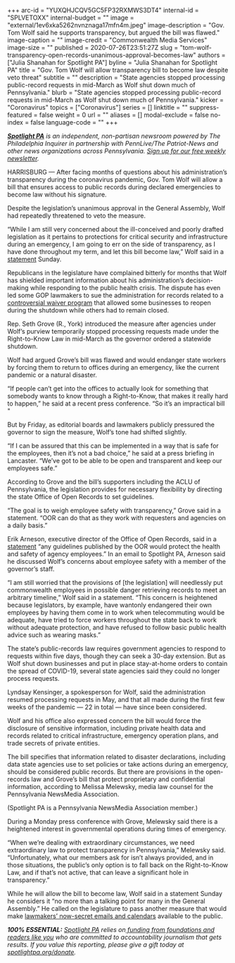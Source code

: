 +++
arc-id = "YUXQHJCQV5GC5FP32RXMWS3DT4"
internal-id = "SPLVETOXX"
internal-budget = ""
image = "external/1ev6xka5262nvnznaga17mfn4m.jpeg"
image-description = "Gov. Tom Wolf said he supports transparency, but argued the bill was flawed."
image-caption = ""
image-credit = "Commonwealth Media Services"
image-size = ""
published = 2020-07-26T23:51:27Z
slug = "tom-wolf-transparency-open-records-unanimous-approval-becomes-law"
authors = ["Julia Shanahan for Spotlight PA"]
byline = "Julia Shanahan for Spotlight PA"
title = "Gov. Tom Wolf will allow transparency bill to become law despite veto threat"
subtitle = ""
description = "State agencies stopped processing public-record requests in mid-March as Wolf shut down much of Pennsylvania."
blurb = "State agencies stopped processing public-record requests in mid-March as Wolf shut down much of Pennsylvania."
kicker = "Coronavirus"
topics = ["Coronavirus"]
series = []
linktitle = ""
suppress-featured = false
weight = 0
url = ""
aliases = []
modal-exclude = false
no-index = false
language-code = ""
+++

<a href="https://www.spotlightpa.org/"><i><b>Spotlight PA</b></i></a><i> is an independent, non-partisan newsroom powered by The Philadelphia Inquirer in partnership with PennLive/The Patriot-News and other news organizations across Pennsylvania. </i><a href="https://www.spotlightpa.org/newsletters"><i>Sign up for our free weekly newsletter</i></a><i>.</i>

HARRISBURG — After facing months of questions about his administration’s transparency during the coronavirus pandemic, Gov. Tom Wolf will allow a bill that ensures access to public records during declared emergencies to become law without his signature.

Despite the legislation’s unanimous approval in the General Assembly, Wolf had repeatedly threatened to veto the measure.

“While I am still very concerned about the ill-conceived and poorly drafted legislation as it pertains to protections for critical security and infrastructure during an emergency, I am going to err on the side of transparency, as I have done throughout my term, and let this bill become law,” Wolf said in a <a href="https://www.governor.pa.gov/newsroom/gov-wolf-allows-hb-2463-to-become-law/" target=_blank>statement</a> Sunday. 

Republicans in the legislature have complained bitterly for months that Wolf has shielded important information about his administration’s decision-making while responding to the public health crisis. The dispute has even led some GOP lawmakers to sue the administration for records related to a <a href="https://www.spotlightpa.org/news/2020/06/coronavirus-business-waivers-pennsylvania-shutdown-governor-tom-wolf/">controversial waiver program</a> that allowed some businesses to reopen during the shutdown while others had to remain closed.

Rep. Seth Grove (R., York) introduced the measure after agencies under Wolf’s purview temporarily stopped processing requests made under the Right-to-Know Law in mid-March as the governor ordered a statewide shutdown.

Wolf had argued Grove’s bill was flawed and would endanger state workers by forcing them to return to offices during an emergency, like the current pandemic or a natural disaster.

<script src="https://www.spotlightpa.org/embed.js" async></script><div data-spl-embed-version="1" data-spl-src="https://www.spotlightpa.org/embeds/donate/"></div>


“If people can’t get into the offices to actually look for something that somebody wants to know through a Right-to-Know, that makes it really hard to happen,” he said at a recent press conference. “So it’s an impractical bill "

But by Friday, as editorial boards and lawmakers publicly pressured the governor to sign the measure, Wolf’s tone had shifted slightly.

“If I can be assured that this can be implemented in a way that is safe for the employees, then it’s not a bad choice,” he said at a press briefing in Lancaster. “We’ve got to be able to be open and transparent and keep our employees safe.”

According to Grove and the bill’s supporters including the ACLU of Pennsylvania, the legislation provides for necessary flexibility by directing the state Office of Open Records to set guidelines.

“The goal is to weigh employee safety with transparency,” Grove said in a statement. “OOR can do that as they work with requesters and agencies on a daily basis.”

Erik Arneson, executive director of the Office of Open Records, said in a <a href="https://openrecordspennsylvania.com/2020/07/25/statement-on-house-bill-2463/" target=_blank>statement</a> “any guidelines published by the OOR would protect the health and safety of agency employees.” In an email to Spotlight PA, Arneson said he discussed Wolf’s concerns about employee safety with a member of the governor’s staff.

“I am still worried that the provisions of [the legislation] will needlessly put commonwealth employees in possible danger retrieving records to meet an arbitrary timeline,” Wolf said in a statement. “This concern is heightened because legislators, by example, have wantonly endangered their own employees by having them come in to work when telecommuting would be adequate, have tried to force workers throughout the state back to work without adequate protection, and have refused to follow basic public health advice such as wearing masks.”

The state’s public-records law requires government agencies to respond to requests within five days, though they can seek a 30-day extension. But as Wolf shut down businesses and put in place stay-at-home orders to contain the spread of COVID-19, several state agencies said they could no longer process requests.

Lyndsay Kensinger, a spokesperson for Wolf, said the administration resumed processing requests in May, and that all made during the first few weeks of the pandemic — 22 in total — have since been considered.

Wolf and his office also expressed concern the bill would force the disclosure of sensitive information, including private health data and records related to critical infrastructure, emergency operation plans, and trade secrets of private entities.

The bill specifies that information related to disaster declarations, including data state agencies use to set policies or take actions during an emergency, should be considered public records. But there are provisions in the open-records law and Grove’s bill that protect proprietary and confidential information, according to Melissa Melewsky, media law counsel for the Pennsylvania NewsMedia Association.

<script src="https://www.spotlightpa.org/embed.js" async></script><div data-spl-embed-version="1" data-spl-src="https://www.spotlightpa.org/embeds/newsletter/"></div>


(Spotlight PA is a Pennsylvania NewsMedia Association member.)

During a Monday press conference with Grove, Melewsky said there is a heightened interest in governmental operations during times of emergency.

“When we’re dealing with extraordinary circumstances, we need extraordinary law to protect transparency in Pennsylvania,” Melewsky said. “Unfortunately, what our members ask for isn’t always provided, and in those situations, the public’s only option is to fall back on the Right-to-Know Law, and if that’s not active, that can leave a significant hole in transparency.”

While he will allow the bill to become law, Wolf said in a statement Sunday he considers it “no more than a talking point for many in the General Assembly.” He called on the legislature to pass another measure that would make <a href="https://www.spotlightpa.org/news/2020/03/pennsylvania-legislature-open-records-special-law/" target=_blank>lawmakers’ now-secret emails and calendars</a> available to the public. 

<i><b>100% ESSENTIAL:</b></i> <a href="https://www.spotlightpa.org/"><i>Spotlight PA</i></a><i> relies on</i><a href="https://www.spotlightpa.org/support"><i> funding from foundations and readers like you</i></a><i> who are committed to accountability journalism that gets results. If you value this reporting, please give a gift today at </i><a href="http://spotlightpa.org/donate"><i>spotlightpa.org/donate</i></a><i>.</i>

<script src="https://www.spotlightpa.org/embed.js" async></script><div data-spl-embed-version="1" data-spl-src="https://www.spotlightpa.org/embeds/tips/?tip_text=Do%20you%20have%20a%20tip%20about%20%3Cb%3Ehow%20Pa.'s%20government%20is%20responding%20to%20the%20coronavirus%3C%2Fb%3E%3F%20Tell%20us."></div>

